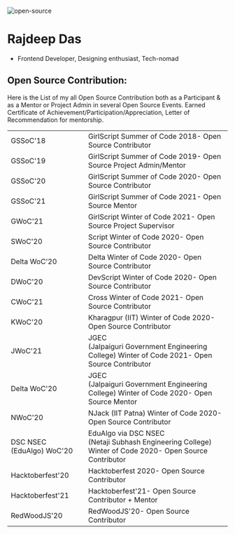 ![open-source](https://user-images.githubusercontent.com/44817007/147729292-73edd0c8-bed6-45cc-abab-c8882be01e92.jpeg)

# Rajdeep Das

- Frontend Developer, Designing enthusiast, Tech-nomad  

## Open Source Contribution: 

Here is the List of my all Open Source Contribution both as a Participant & as a Mentor or Project Admin in several Open Source Events. 
Earned Certificate of Achievement/Participation/Appreciation, Letter of Recommendation for mentorship.


<table>

<tr>
<td>
GSSoC'18
</td>
<td>
GirlScript Summer of Code 2018- Open Source Contributor
</td>
</tr>

<tr>
<td>
GSSoC'19
</td>
<td>
GirlScript Summer of Code 2019- Open Source Project Admin/Mentor
</td>
</tr>

<tr>
<td>
GSSoC'20
</td>
<td>
GirlScript Summer of Code 2020- Open Source Contributor
</td>
</tr>

<tr>
<td>
GSSoC'21
</td>
<td>
GirlScript Summer of Code 2021- Open Source Mentor
</td>
</tr>

<tr>
<td>
GWoC'21
</td>
<td>
GirlScript Winter of Code 2021- Open Source Project Supervisor
</td>
</tr>

<tr>
<td>
SWoC'20
</td>
<td>
Script Winter of Code 2020- Open Source Contributor
</td>
</tr>

<tr>
<td>
Delta WoC'20
</td>
<td>
Delta Winter of Code 2020- Open Source Contributor
</td>
</tr>
  
<tr>
<td>
DWoC'20
</td>
<td>
DevScript Winter of Code 2020- Open Source Contributor
</td>
</tr>

<tr>
<td>
CWoC'21
</td>
<td>
Cross Winter of Code 2021- Open Source Contributor
</td>
</tr>
  
<tr>
<td>
KWoC'20
</td>
<td>
Kharagpur (IIT) Winter of Code 2020- Open Source Contributor
</td>
</tr>

<tr>
<td>
JWoC'21
</td>
<td>
JGEC <br>(Jalpaiguri Government Engineering College) Winter of Code 2021- Open Source Contributor
</td>
</tr>

<tr>
<td>
Delta WoC'20
</td>
<td>
JGEC <br> (Jalpaiguri Government Engineering College) Winter of Code 2020- Open Source Mentor
</td>
</tr>
   
<tr>
<td>
NWoC'20
</td>
<td>
NJack (IIT Patna) Winter of Code 2020- Open Source Contributor
</td>
</tr>

<tr>
<td>
DSC NSEC (EduAlgo) WoC'20
</td>
<td>
EduAlgo via DSC NSEC <br> (Netaji Subhash Engineering College) Winter of Code 2020- Open Source Contributor
</td>
</tr>

<tr>
<td>
Hacktoberfest'20
</td>
<td>
Hacktoberfest 2020- Open Source Contributor
</td>
</tr>

<tr>
<td>
Hacktoberfest'21
</td>
<td>
Hacktoberfest'21- Open Source Contributor + Mentor
</td>
</tr>

<tr>
<td>
RedWoodJS'20
</td>
<td>
RedWoodJS'20- Open Source Contributor
</td>
</tr>
